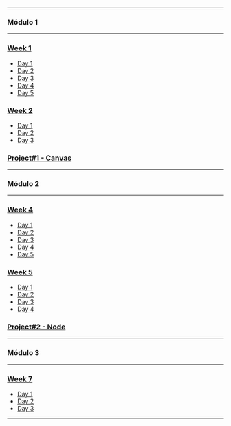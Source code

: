 <div>
<div>

<hr>

### Módulo 1<hr>
### [Week 1](https://github.com/TAIronhackFT2022JUN/BCN-FT-2022-JUN/tree/main/Week1)
- [Day 1](https://github.com/TAIronhackFT2022JUN/BCN-FT-2022-JUN/tree/main/Week1/Day1)
- [Day 2](https://github.com/TAIronhackFT2022JUN/BCN-FT-2022-JUN/tree/main/Week1/Day2)
- [Day 3](https://github.com/TAIronhackFT2022JUN/BCN-FT-2022-JUN/tree/main/Week1/Day3)
- [Day 4](https://github.com/TAIronhackFT2022JUN/BCN-FT-2022-JUN/tree/main/Week1/Day4)
- [Day 5](https://github.com/TAIronhackFT2022JUN/BCN-FT-2022-JUN/tree/main/Week1/Day5)

### [Week 2](https://github.com/TAIronhackFT2022JUN/BCN-FT-2022-JUN/tree/main/Week2)
- [Day 1](https://github.com/TAIronhackFT2022JUN/BCN-FT-2022-JUN/tree/main/Week2/Day1)
- [Day 2](https://github.com/TAIronhackFT2022JUN/BCN-FT-2022-JUN/tree/main/Week2/Day2)
- [Day 3](https://github.com/TAIronhackFT2022JUN/BCN-FT-2022-JUN/tree/main/Week2/Day3)

### [Project#1 - Canvas](https://github.com/TAIronhackFT2022JUN/BCN-FT-2022-JUN/tree/main/Project1)

</div>
<div>

<hr>

### Módulo 2<hr>
### [Week 4](https://github.com/TAIronhackFT2022JUN/BCN-FT-2022-JUN/tree/main/Week4)
- [Day 1](https://github.com/TAIronhackFT2022JUN/BCN-FT-2022-JUN/tree/main/Week4/Day%201)
- [Day 2](https://github.com/TAIronhackFT2022JUN/BCN-FT-2022-JUN/tree/main/Week4/Day%202)
- [Day 3](https://github.com/TAIronhackFT2022JUN/BCN-FT-2022-JUN/tree/main/Week4/Day%203)
- [Day 4](https://github.com/TAIronhackFT2022JUN/BCN-FT-2022-JUN/tree/main/Week4/Day%204)
- [Day 5](https://github.com/TAIronhackFT2022JUN/BCN-FT-2022-JUN/tree/main/Week4/Day%205)

### [Week 5](https://github.com/TAIronhackFT2022JUN/BCN-FT-2022-JUN/tree/main/Week5)
- [Day 1](https://github.com/TAIronhackFT2022JUN/BCN-FT-2022-JUN/tree/main/Week5/Day1)
- [Day 2](https://github.com/TAIronhackFT2022JUN/BCN-FT-2022-JUN/tree/main/Week5/Day2)
- [Day 3](https://github.com/TAIronhackFT2022JUN/BCN-FT-2022-JUN/tree/main/Week5/Day3)
- [Day 4](https://github.com/TAIronhackFT2022JUN/BCN-FT-2022-JUN/tree/main/Week5/Day4)

### [Project#2 - Node](https://github.com/TAIronhackFT2022JUN/BCN-FT-2022-JUN/tree/main/Project2_NODE)

<hr>

### Módulo 3<hr>
### [Week 7](https://github.com/TAIronhackFT2022JUN/BCN-FT-2022-JUN/tree/main/Week7)
- [Day 1](https://github.com/TAIronhackFT2022JUN/BCN-FT-2022-JUN/tree/main/Week7/Day1)
- [Day 2](https://github.com/TAIronhackFT2022JUN/BCN-FT-2022-JUN/tree/main/Week7/Day2)
- [Day 3](https://github.com/TAIronhackFT2022JUN/BCN-FT-2022-JUN/tree/main/Week7/Day3)


</div>
</div>
<hr>